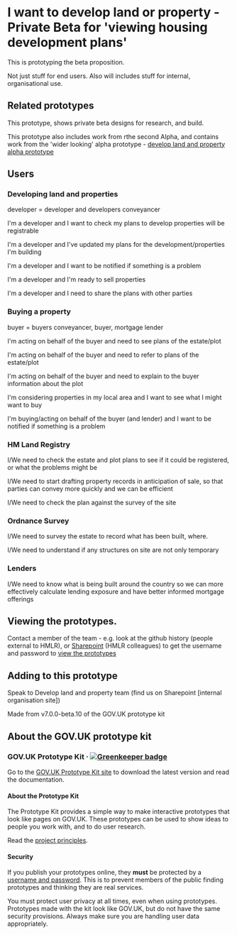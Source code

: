 # I want to develop land or property - Private Beta for 'viewing housing development plans'

This is prototyping the beta proposition. 

Not just stuff for end users.  Also will includes stuff for internal, organisational use.


## Related prototypes

This prototype, shows private beta designs for research, and build.

This prototype also includes work from rthe second Alpha, and contains work from the 'wider looking' alpha prototype - [develop land and property alpha prototype](https://github.com/LandRegistry/develop-property-alpha)


## Users

### Developing land and properties

developer = developer and developers conveyancer

I'm a developer and I want to check my plans to develop properties will be registrable

I'm a developer and I've updated my plans for the development/properties I'm building

I'm a developer and I want to be notified if something is a problem

I'm a developer and I'm ready to sell properties

I'm a developer and I need to share the plans with other parties


### Buying a property

buyer = buyers conveyancer, buyer, mortgage lender

I'm acting on behalf of the buyer and need to see plans of the estate/plot

I'm acting on behalf of the buyer and need to refer to plans of the estate/plot

I'm acting on behalf of the buyer and need to explain to the buyer information about the plot

I'm considering properties in my local area and I want to see what I might want to buy

I'm buying/acting on behalf of the buyer (and lender) and I want to be notified if something is a problem


### HM Land Registry

I/We need to check the estate and plot plans to see if it could be registered, or what the problems might be

I/We need to start drafting property records in anticipation of sale, so that parties can convey more quickly and we can be efficient

I/We need to check the plan against the survey of the site


### Ordnance Survey

I/We need to survey the estate to record what has been built, where.

I/We need to understand if any structures on site are not only temporary


### Lenders

I/We need to know what is being built around the country so we can more effectively calculate lending exposure and have better informed mortgage offerings



## Viewing the prototypes.

Contact a member of the team - e.g. look at the github history (people external to HMLR), or [Sharepoint](https://landregistryuk.sharepoint.com/sites/NewBuildsDiscovery) (HMLR colleagues) to get the username and password to [view the prototypes](https://develop-property-alpha.herokuapp.com)



## Adding to this prototype

Speak to Develop land and property team (find us on Sharepoint [internal organisation site])

Made from v7.0.0-beta.10 of the GOV.UK prototype kit



## About the GOV.UK prototype kit

### GOV.UK Prototype Kit · [![Greenkeeper badge](https://badges.greenkeeper.io/alphagov/govuk-prototype-kit.svg)](https://greenkeeper.io/)

Go to the [GOV.UK Prototype Kit site](https://govuk-prototype-kit.herokuapp.com/docs) to download the latest version and read the documentation.

#### About the Prototype Kit

The Prototype Kit provides a simple way to make interactive prototypes that look like pages on GOV.UK. These prototypes can be used to show ideas to people you work with, and to do user research.

Read the [project principles](https://govuk-prototype-kit.herokuapp.com/docs/principles).

#### Security

If you publish your prototypes online, they **must** be protected by a [username and password](https://govuk-prototype-kit.herokuapp.com/docs/publishing-on-heroku). This is to prevent members of the public finding prototypes and thinking they are real services.

You must protect user privacy at all times, even when using prototypes. Prototypes made with the kit look like GOV.UK, but do not have the same security provisions. Always make sure you are handling user data appropriately.
